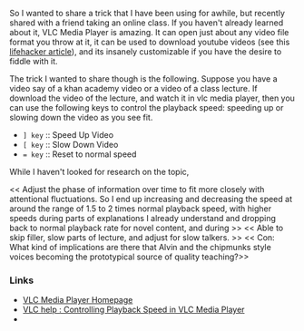 <!-- 
.. title: Using VLC Media Player To Manipulate Playback Speed
.. slug: using-vlc-media-player-to-manipulate-playback-speed
.. date: 2015-11-01 22:14:49 UTC-05:00
.. tags: draft
.. category: 
.. link: 
.. description: 
.. type: text
-->

So I wanted to share a trick that I have been using for awhile, but recently shared with a friend taking an online class. If you haven't already learned about it, VLC Media Player is amazing. It can open just about any video file format you throw at it, it can be used to download youtube videos (see this [lifehacker article](http://lifehacker.com/the-best-hidden-features-of-vlc-1654434241)), and its insanely customizable if you have the desire to fiddle with it.

The trick I wanted to share though is the following. Suppose you have a video say of a khan academy video or a video of a class lecture. If download the video of the lecture, and watch it in vlc media player, then you can use the following keys to control the playback speed: speeding up or slowing down the video as you see fit.

- `] key` :: Speed Up Video
- `[ key` :: Slow Down Video
- `= key` ::  Reset to normal speed

While I haven't looked for research on the topic,


<< Adjust the phase of information over time to fit more closely with attentional fluctuations. So I end up increasing and decreasing the speed at around the range of 1.5 to 2 times normal playback speed, with higher speeds during parts of explanations I already understand and dropping back to normal playback rate for novel content, and  during >>
<< Able to skip filler, slow parts of lecture, and adjust for slow talkers. >>
<< Con: What kind of implications are there that Alvin and the chipmunks style voices becoming the prototypical source of quality teaching?>>

### Links

- [VLC Media Player Homepage](http://www.videolan.org/vlc/)
- [VLC help : Controlling Playback Speed in VLC Media Player](https://www.vlchelp.com/controlling-playback-speed-vlc-media-player/)
-
